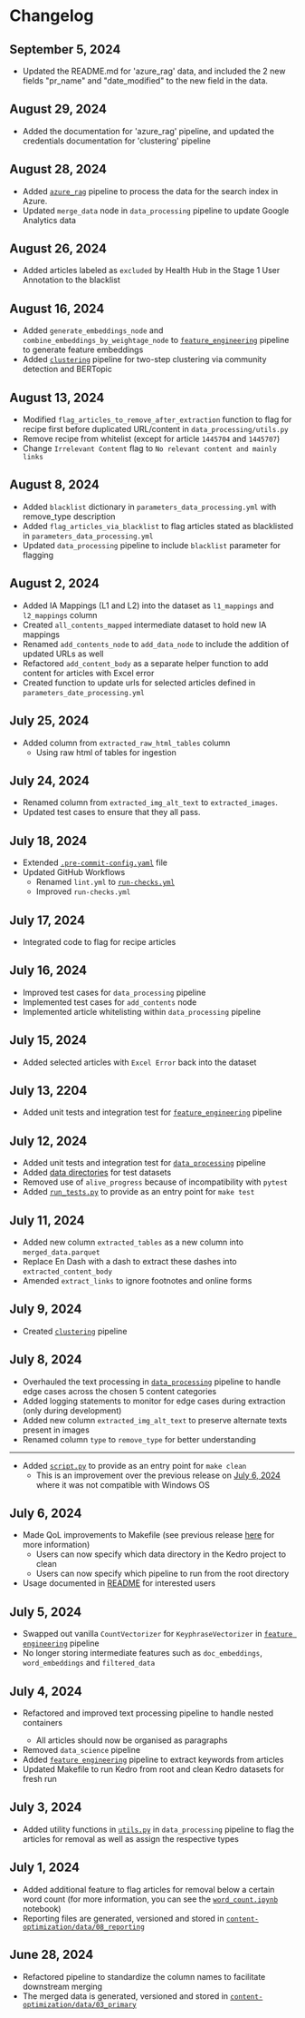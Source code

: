 # Changelog

## September 5, 2024 <a id="september-5-2024"></a>

- Updated the README.md for 'azure_rag' data, and included the 2 new fields "pr_name" and "date_modified" to the new field in the data.

## August 29, 2024 <a id="august-29-2024"></a>

- Added the documentation for 'azure_rag' pipeline, and updated the credentials documentation for 'clustering' pipeline

## August 28, 2024 <a id="august-28-2024"></a>

- Added [`azure_rag`](content-optimization/src/content_optimization/pipelines/azure-rag) pipeline to process the data for the search index in Azure.
- Updated `merge_data` node in `data_processing` pipeline to update Google Analytics data

## August 26, 2024 <a id="august-26-2024"></a>

- Added articles labeled as `excluded` by Health Hub in the Stage 1 User Annotation to the blacklist

## August 16, 2024 <a id="august-16-2024"></a>

- Added `generate_embeddings_node` and `combine_embeddings_by_weightage_node` to [`feature_engineering`](content-optimization/src/content_optimization/pipelines/feature_engineering) pipeline to generate feature embeddings
- Added [`clustering`](content-optimization/src/content_optimization/pipelines/clustering) pipeline for two-step clustering via community detection and BERTopic

## August 13, 2024 <a id="august-13-2024"></a>

- Modified `flag_articles_to_remove_after_extraction` function to flag for recipe first before duplicated URL/content in `data_processing/utils.py`
- Remove recipe from whitelist (except for article `1445704` and `1445707`)
- Change `Irrelevant Content` flag to `No relevant content and mainly links`

## August 8, 2024 <a id="august-8-2024"></a>

- Added `blacklist` dictionary in `parameters_data_processing.yml` with remove_type description
- Added `flag_articles_via_blacklist` to flag articles stated as blacklisted in `parameters_data_processing.yml`
- Updated `data_processing` pipeline to include `blacklist` parameter for flagging

## August 2, 2024 <a id="august-2-2024"></a>

- Added IA Mappings (L1 and L2) into the dataset as `l1_mappings` and `l2_mappings` column
- Created `all_contents_mapped` intermediate dataset to hold new IA mappings
- Renamed `add_contents_node` to `add_data_node` to include the addition of updated URLs as well
- Refactored `add_content_body` as a separate helper function to add content for articles with Excel error
- Created function to update urls for selected articles defined in `parameters_date_processing.yml`

## July 25, 2024 <a id="july-25-2024"></a>

- Added column from `extracted_raw_html_tables` column
  - Using raw html of tables for ingestion

## July 24, 2024 <a id="july-24-2024"></a>

- Renamed column from `extracted_img_alt_text` to `extracted_images`.
- Updated test cases to ensure that they all pass.

## July 18, 2024 <a id="july-18-2024"></a>

- Extended [`.pre-commit-config.yaml`](.pre-commit-config.yaml) file
- Updated GitHub Workflows
  - Renamed `lint.yml` to [`run-checks.yml`](.github/workflows/run-checks.yml)
  - Improved `run-checks.yml`

## July 17, 2024 <a id="july-17-2024"></a>

- Integrated code to flag for recipe articles

## July 16, 2024 <a id="july-16-2024"></a>

- Improved test cases for `data_processing` pipeline
- Implemented test cases for `add_contents` node
- Implemented article whitelisting within `data_processing` pipeline

## July 15, 2024 <a id="july-15-2024"></a>

- Added selected articles with `Excel Error` back into the dataset

## July 13, 2204 <a id="july-13-2024"></a>

- Added unit tests and integration test for [`feature_engineering`](content-optimization/src/content_optimization/pipelines/feature_engineering) pipeline

## July 12, 2024 <a id="july-12-2024"></a>

- Added unit tests and integration test for [`data_processing`](content-optimization/src/content_optimization/pipelines/data_processing) pipeline
- Added [data directories](content-optimization/tests/data) for test datasets
- Removed use of `alive_progress` because of incompatibility with `pytest`
- Added [`run_tests.py`](run_tests.py) to provide as an entry point for `make test`

## July 11, 2024 <a id="july-11-2024"></a>

- Added new column `extracted_tables` as a new column into `merged_data.parquet`
- Replace En Dash with a dash to extract these dashes into `extracted_content_body`
- Amended `extract_links` to ignore footnotes and online forms

## July 9, 2024 <a id="july-9-2024"></a>

- Created [`clustering`](content-optimization/src/content_optimization/pipelines/clustering) pipeline

## July 8, 2024 <a id="july-8-2024"></a>

- Overhauled the text processing in [`data_processing`](content-optimization/src/content_optimization/pipelines/data_processing) pipeline to handle edge cases across the chosen 5 content categories
- Added logging statements to monitor for edge cases during extraction (only during development)
- Added new column `extracted_img_alt_text` to preserve alternate texts present in images
- Renamed column `type` to `remove_type` for better understanding

---

- Added [`script.py`](script.py) to provide as an entry point for `make clean`
  - This is an improvement over the previous release on [July 6, 2024](#july-6-2024) where it was not compatible with Windows OS

## July 6, 2024 <a id="july-6-2024"></a>

- Made QoL improvements to Makefile (see previous release [here](#july-4-2024) for more information)
  - Users can now specify which data directory in the Kedro project to clean
  - Users can now specify which pipeline to run from the root directory
- Usage documented in [README](README.md#working-with-kedro-from-root-directory) for interested users

## July 5, 2024 <a id="july-5-2024"></a>

- Swapped out vanilla `CountVectorizer` for `KeyphraseVectorizer` in [`feature engineering`](content-optimization/src/content_optimization/pipelines/feature_engineering) pipeline
- No longer storing intermediate features such as `doc_embeddings`, `word_embeddings` and `filtered_data`

## July 4, 2024 <a id="july-4-2024"></a>

- Refactored and improved text processing pipeline to handle nested <div> containers
  - All articles should now be organised as paragraphs
- Removed `data_science` pipeline
- Added [`feature engineering`](content-optimization/src/content_optimization/pipelines/feature_engineering) pipeline to extract keywords from articles
- Updated Makefile to run Kedro from root and clean Kedro datasets for fresh run

## July 3, 2024 <a id="july-3-2024"></a>

- Added utility functions in [`utils.py`](content-optimization/src/content_optimization/pipelines/data_processing/utils.py) in `data_processing` pipeline to flag the articles for removal as well as assign the respective types

## July 1, 2024 <a id="july-1-2024"></a>

- Added additional feature to flag articles for removal below a certain word count (for more information, you can see the [`word_count.ipynb`](content-optimization/notebooks/word_count.ipynb) notebook)
- Reporting files are generated, versioned and stored in [`content-optimization/data/08_reporting`](content-optimization/data/08_reporting)

## June 28, 2024

- Refactored pipeline to standardize the column names to facilitate downstream merging
- The merged data is generated, versioned and stored in [`content-optimization/data/03_primary`](content-optimization/data/03_primary)
